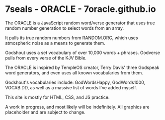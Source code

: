 # 7seals - ORACLE - 7oracle.github.io

The ORACLE is a JavaScript random word/verse generator that uses true random number generation to select words from an array.

It pulls its true random numbers from RANDOM.ORG, which uses atmospheric noise as a means to generate them.

Godshout uses a set vocabulary of over 10,000 words + phrases. Godverse pulls from every verse of the KJV Bible.

The ORACLE is inspired by TempleOS creator, Terry Davis' three Godspeak word generators, and even uses all known vocabularies from them.

Godshout's vocabularies include: GodWordsHappy, GodWords1000, VOCAB.DD, as well as a massive list of words I've added myself.

This site is mostly for HTML, CSS, and JS practice.

A work in progress, and most likely will be indefinitely. All graphics are placeholder and are subject to change.
